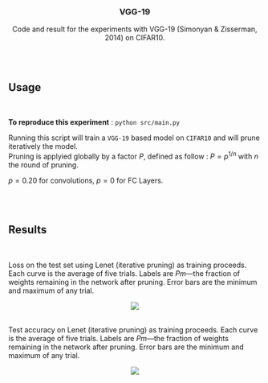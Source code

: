 <br />
<div align="center">

  <h3 align="center">VGG-19</h3>

  <p align="center">
    Code and result for the experiments with VGG-19 (Simonyan & Zisserman, 2014) on CIFAR10.
    <br />
  </p>
</div>

<br/>
<br/>


## Usage

<br/>

**To reproduce this experiment** : `python src/main.py`

Running this script will train a `VGG-19` based model on `CIFAR10` and will prune iteratively the model.\
Pruning is applyied globally by a factor $P$, defined as follow : $P=p^{1/n}$ with $n$ the round of pruning.

$p=0.20$ for convolutions, $p=0$ for FC Layers.

<br/>
<br/>

## Results

<br />

Loss on the test set using Lenet (iterative pruning) as training proceeds. Each curve is the average of five trials. Labels are $Pm$—the fraction of weights remaining in the network after pruning. Error bars are the minimum and maximum of any trial.
<div align="center">
  <img src="./images/accuracies.png"/>
</div>

<br />

Test accuracy on Lenet (iterative pruning) as training proceeds. Each curve is the average of five trials. Labels are $Pm$—the fraction of weights remaining in the network after pruning. Error bars are the minimum and maximum of any trial.
<div align="center">
  <img src="./images/losses.png"/>
</div>